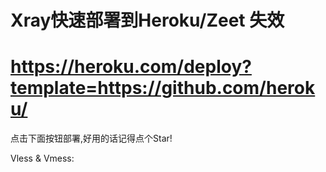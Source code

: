 # Xray快速部署到Heroku/Zeet  失效
# https://heroku.com/deploy?template=https://github.com/heroku/

点击下面按钮部署,好用的话记得点个Star!


Vless & Vmess: 



